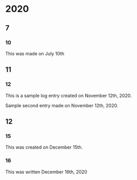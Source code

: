 # 2020
## 7
### 10
This was made on July 10th

## 11
### 12
This is a sample log entry created on November 12th, 2020.

Sample second entry made on November 12th, 2020.

## 12
### 15
This was created on December 15th.

### 16
This was written December 16th, 2020
